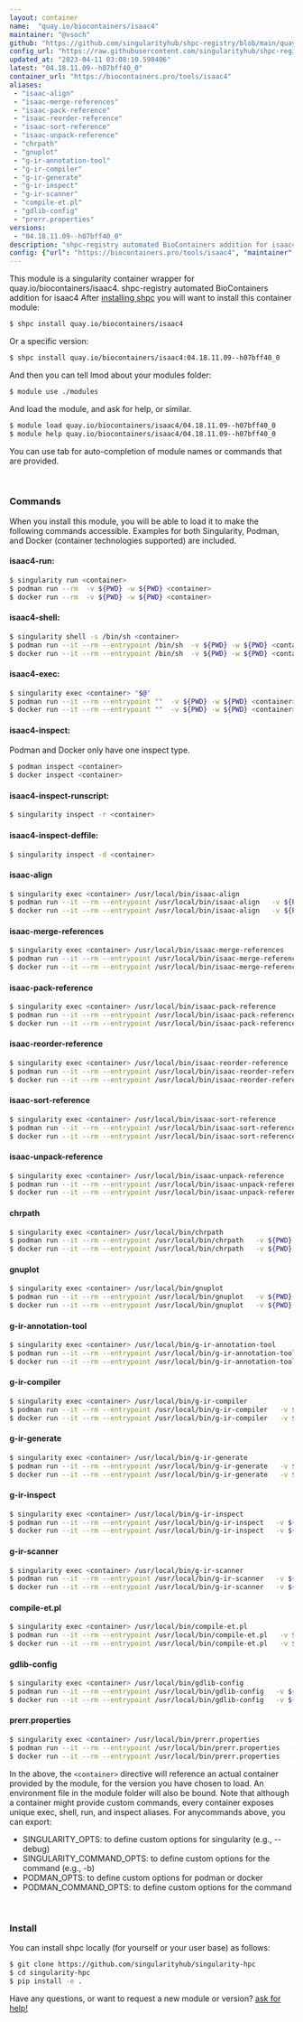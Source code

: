 ```yaml
---
layout: container
name:  "quay.io/biocontainers/isaac4"
maintainer: "@vsoch"
github: "https://github.com/singularityhub/shpc-registry/blob/main/quay.io/biocontainers/isaac4/container.yaml"
config_url: "https://raw.githubusercontent.com/singularityhub/shpc-registry/main/quay.io/biocontainers/isaac4/container.yaml"
updated_at: "2023-04-11 03:08:10.598406"
latest: "04.18.11.09--h07bff40_0"
container_url: "https://biocontainers.pro/tools/isaac4"
aliases:
 - "isaac-align"
 - "isaac-merge-references"
 - "isaac-pack-reference"
 - "isaac-reorder-reference"
 - "isaac-sort-reference"
 - "isaac-unpack-reference"
 - "chrpath"
 - "gnuplot"
 - "g-ir-annotation-tool"
 - "g-ir-compiler"
 - "g-ir-generate"
 - "g-ir-inspect"
 - "g-ir-scanner"
 - "compile-et.pl"
 - "gdlib-config"
 - "prerr.properties"
versions:
 - "04.18.11.09--h07bff40_0"
description: "shpc-registry automated BioContainers addition for isaac4"
config: {"url": "https://biocontainers.pro/tools/isaac4", "maintainer": "@vsoch", "description": "shpc-registry automated BioContainers addition for isaac4", "latest": {"04.18.11.09--h07bff40_0": "sha256:2ceb7f80eaa0068b5390a5802e1f261c27575a84251b94b65d8722ceef5f3844"}, "tags": {"04.18.11.09--h07bff40_0": "sha256:2ceb7f80eaa0068b5390a5802e1f261c27575a84251b94b65d8722ceef5f3844"}, "docker": "quay.io/biocontainers/isaac4", "aliases": {"isaac-align": "/usr/local/bin/isaac-align", "isaac-merge-references": "/usr/local/bin/isaac-merge-references", "isaac-pack-reference": "/usr/local/bin/isaac-pack-reference", "isaac-reorder-reference": "/usr/local/bin/isaac-reorder-reference", "isaac-sort-reference": "/usr/local/bin/isaac-sort-reference", "isaac-unpack-reference": "/usr/local/bin/isaac-unpack-reference", "chrpath": "/usr/local/bin/chrpath", "gnuplot": "/usr/local/bin/gnuplot", "g-ir-annotation-tool": "/usr/local/bin/g-ir-annotation-tool", "g-ir-compiler": "/usr/local/bin/g-ir-compiler", "g-ir-generate": "/usr/local/bin/g-ir-generate", "g-ir-inspect": "/usr/local/bin/g-ir-inspect", "g-ir-scanner": "/usr/local/bin/g-ir-scanner", "compile-et.pl": "/usr/local/bin/compile-et.pl", "gdlib-config": "/usr/local/bin/gdlib-config", "prerr.properties": "/usr/local/bin/prerr.properties"}}
---
```


This module is a singularity container wrapper for quay.io/biocontainers/isaac4.
shpc-registry automated BioContainers addition for isaac4
After [installing shpc](#install) you will want to install this container module:


```bash
$ shpc install quay.io/biocontainers/isaac4
```

Or a specific version:

```bash
$ shpc install quay.io/biocontainers/isaac4:04.18.11.09--h07bff40_0
```

And then you can tell lmod about your modules folder:

```bash
$ module use ./modules
```

And load the module, and ask for help, or similar.

```bash
$ module load quay.io/biocontainers/isaac4/04.18.11.09--h07bff40_0
$ module help quay.io/biocontainers/isaac4/04.18.11.09--h07bff40_0
```

You can use tab for auto-completion of module names or commands that are provided.

<br>

### Commands

When you install this module, you will be able to load it to make the following commands accessible.
Examples for both Singularity, Podman, and Docker (container technologies supported) are included.

#### isaac4-run:

```bash
$ singularity run <container>
$ podman run --rm  -v ${PWD} -w ${PWD} <container>
$ docker run --rm  -v ${PWD} -w ${PWD} <container>
```

#### isaac4-shell:

```bash
$ singularity shell -s /bin/sh <container>
$ podman run --it --rm --entrypoint /bin/sh  -v ${PWD} -w ${PWD} <container>
$ docker run --it --rm --entrypoint /bin/sh  -v ${PWD} -w ${PWD} <container>
```

#### isaac4-exec:

```bash
$ singularity exec <container> "$@"
$ podman run --it --rm --entrypoint ""  -v ${PWD} -w ${PWD} <container> "$@"
$ docker run --it --rm --entrypoint ""  -v ${PWD} -w ${PWD} <container> "$@"
```

#### isaac4-inspect:

Podman and Docker only have one inspect type.

```bash
$ podman inspect <container>
$ docker inspect <container>
```

#### isaac4-inspect-runscript:

```bash
$ singularity inspect -r <container>
```

#### isaac4-inspect-deffile:

```bash
$ singularity inspect -d <container>
```


#### isaac-align

```bash
$ singularity exec <container> /usr/local/bin/isaac-align
$ podman run --it --rm --entrypoint /usr/local/bin/isaac-align   -v ${PWD} -w ${PWD} <container> -c " $@"
$ docker run --it --rm --entrypoint /usr/local/bin/isaac-align   -v ${PWD} -w ${PWD} <container> -c " $@"
```


#### isaac-merge-references

```bash
$ singularity exec <container> /usr/local/bin/isaac-merge-references
$ podman run --it --rm --entrypoint /usr/local/bin/isaac-merge-references   -v ${PWD} -w ${PWD} <container> -c " $@"
$ docker run --it --rm --entrypoint /usr/local/bin/isaac-merge-references   -v ${PWD} -w ${PWD} <container> -c " $@"
```


#### isaac-pack-reference

```bash
$ singularity exec <container> /usr/local/bin/isaac-pack-reference
$ podman run --it --rm --entrypoint /usr/local/bin/isaac-pack-reference   -v ${PWD} -w ${PWD} <container> -c " $@"
$ docker run --it --rm --entrypoint /usr/local/bin/isaac-pack-reference   -v ${PWD} -w ${PWD} <container> -c " $@"
```


#### isaac-reorder-reference

```bash
$ singularity exec <container> /usr/local/bin/isaac-reorder-reference
$ podman run --it --rm --entrypoint /usr/local/bin/isaac-reorder-reference   -v ${PWD} -w ${PWD} <container> -c " $@"
$ docker run --it --rm --entrypoint /usr/local/bin/isaac-reorder-reference   -v ${PWD} -w ${PWD} <container> -c " $@"
```


#### isaac-sort-reference

```bash
$ singularity exec <container> /usr/local/bin/isaac-sort-reference
$ podman run --it --rm --entrypoint /usr/local/bin/isaac-sort-reference   -v ${PWD} -w ${PWD} <container> -c " $@"
$ docker run --it --rm --entrypoint /usr/local/bin/isaac-sort-reference   -v ${PWD} -w ${PWD} <container> -c " $@"
```


#### isaac-unpack-reference

```bash
$ singularity exec <container> /usr/local/bin/isaac-unpack-reference
$ podman run --it --rm --entrypoint /usr/local/bin/isaac-unpack-reference   -v ${PWD} -w ${PWD} <container> -c " $@"
$ docker run --it --rm --entrypoint /usr/local/bin/isaac-unpack-reference   -v ${PWD} -w ${PWD} <container> -c " $@"
```


#### chrpath

```bash
$ singularity exec <container> /usr/local/bin/chrpath
$ podman run --it --rm --entrypoint /usr/local/bin/chrpath   -v ${PWD} -w ${PWD} <container> -c " $@"
$ docker run --it --rm --entrypoint /usr/local/bin/chrpath   -v ${PWD} -w ${PWD} <container> -c " $@"
```


#### gnuplot

```bash
$ singularity exec <container> /usr/local/bin/gnuplot
$ podman run --it --rm --entrypoint /usr/local/bin/gnuplot   -v ${PWD} -w ${PWD} <container> -c " $@"
$ docker run --it --rm --entrypoint /usr/local/bin/gnuplot   -v ${PWD} -w ${PWD} <container> -c " $@"
```


#### g-ir-annotation-tool

```bash
$ singularity exec <container> /usr/local/bin/g-ir-annotation-tool
$ podman run --it --rm --entrypoint /usr/local/bin/g-ir-annotation-tool   -v ${PWD} -w ${PWD} <container> -c " $@"
$ docker run --it --rm --entrypoint /usr/local/bin/g-ir-annotation-tool   -v ${PWD} -w ${PWD} <container> -c " $@"
```


#### g-ir-compiler

```bash
$ singularity exec <container> /usr/local/bin/g-ir-compiler
$ podman run --it --rm --entrypoint /usr/local/bin/g-ir-compiler   -v ${PWD} -w ${PWD} <container> -c " $@"
$ docker run --it --rm --entrypoint /usr/local/bin/g-ir-compiler   -v ${PWD} -w ${PWD} <container> -c " $@"
```


#### g-ir-generate

```bash
$ singularity exec <container> /usr/local/bin/g-ir-generate
$ podman run --it --rm --entrypoint /usr/local/bin/g-ir-generate   -v ${PWD} -w ${PWD} <container> -c " $@"
$ docker run --it --rm --entrypoint /usr/local/bin/g-ir-generate   -v ${PWD} -w ${PWD} <container> -c " $@"
```


#### g-ir-inspect

```bash
$ singularity exec <container> /usr/local/bin/g-ir-inspect
$ podman run --it --rm --entrypoint /usr/local/bin/g-ir-inspect   -v ${PWD} -w ${PWD} <container> -c " $@"
$ docker run --it --rm --entrypoint /usr/local/bin/g-ir-inspect   -v ${PWD} -w ${PWD} <container> -c " $@"
```


#### g-ir-scanner

```bash
$ singularity exec <container> /usr/local/bin/g-ir-scanner
$ podman run --it --rm --entrypoint /usr/local/bin/g-ir-scanner   -v ${PWD} -w ${PWD} <container> -c " $@"
$ docker run --it --rm --entrypoint /usr/local/bin/g-ir-scanner   -v ${PWD} -w ${PWD} <container> -c " $@"
```


#### compile-et.pl

```bash
$ singularity exec <container> /usr/local/bin/compile-et.pl
$ podman run --it --rm --entrypoint /usr/local/bin/compile-et.pl   -v ${PWD} -w ${PWD} <container> -c " $@"
$ docker run --it --rm --entrypoint /usr/local/bin/compile-et.pl   -v ${PWD} -w ${PWD} <container> -c " $@"
```


#### gdlib-config

```bash
$ singularity exec <container> /usr/local/bin/gdlib-config
$ podman run --it --rm --entrypoint /usr/local/bin/gdlib-config   -v ${PWD} -w ${PWD} <container> -c " $@"
$ docker run --it --rm --entrypoint /usr/local/bin/gdlib-config   -v ${PWD} -w ${PWD} <container> -c " $@"
```


#### prerr.properties

```bash
$ singularity exec <container> /usr/local/bin/prerr.properties
$ podman run --it --rm --entrypoint /usr/local/bin/prerr.properties   -v ${PWD} -w ${PWD} <container> -c " $@"
$ docker run --it --rm --entrypoint /usr/local/bin/prerr.properties   -v ${PWD} -w ${PWD} <container> -c " $@"
```



In the above, the `<container>` directive will reference an actual container provided
by the module, for the version you have chosen to load. An environment file in the
module folder will also be bound. Note that although a container
might provide custom commands, every container exposes unique exec, shell, run, and
inspect aliases. For anycommands above, you can export:

 - SINGULARITY_OPTS: to define custom options for singularity (e.g., --debug)
 - SINGULARITY_COMMAND_OPTS: to define custom options for the command (e.g., -b)
 - PODMAN_OPTS: to define custom options for podman or docker
 - PODMAN_COMMAND_OPTS: to define custom options for the command

<br>

### Install

You can install shpc locally (for yourself or your user base) as follows:

```bash
$ git clone https://github.com/singularityhub/singularity-hpc
$ cd singularity-hpc
$ pip install -e .
```

Have any questions, or want to request a new module or version? [ask for help!](https://github.com/singularityhub/singularity-hpc/issues)
